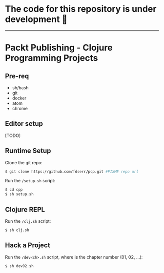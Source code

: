 # The code for this repository is under development :construction_worker:

___

# Packt Publishing - Clojure Programming Projects

## Pre-req

- sh/bash
- git
- docker
- atom
- chrome

## Editor setup

[TODO]

## Runtime Setup

Clone the git repo:
```bash
$ git clone https://github.com/fdserr/pcp.git #FIXME repo url
```

Run the `/setup.sh` script:
```bash
$ cd cpp
$ sh setup.sh
```

## Clojure REPL

Run the `/clj.sh` script:
```bash
$ sh clj.sh
```

## Hack a Project

Run the `/dev<ch>.sh` script, where <ch> is the chapter number (01, 02, ...):
```bash
$ sh dev02.sh
```
